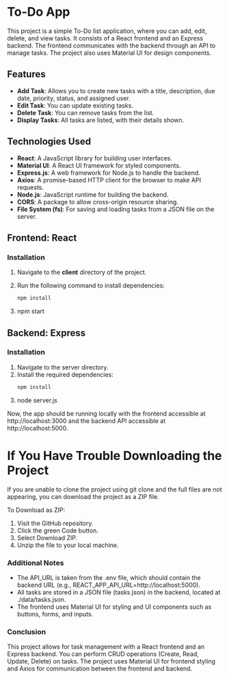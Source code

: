 # To-Do App

This project is a simple To-Do list application, where you can add, edit, delete, and view tasks. It consists of a React frontend and an Express backend. The frontend communicates with the backend through an API to manage tasks. The project also uses Material UI for design components.

## Features

- **Add Task**: Allows you to create new tasks with a title, description, due date, priority, status, and assigned user.
- **Edit Task**: You can update existing tasks.
- **Delete Task**: You can remove tasks from the list.
- **Display Tasks**: All tasks are listed, with their details shown.
  
## Technologies Used

- **React**: A JavaScript library for building user interfaces.
- **Material UI**: A React UI framework for styled components.
- **Express.js**: A web framework for Node.js to handle the backend.
- **Axios**: A promise-based HTTP client for the browser to make API requests.
- **Node.js**: JavaScript runtime for building the backend.
- **CORS**: A package to allow cross-origin resource sharing.
- **File System (fs)**: For saving and loading tasks from a JSON file on the server.

## Frontend: React

### Installation

1. Navigate to the **client** directory of the project.
2. Run the following command to install dependencies:

   ```bash
   npm install
3. npm start
## Backend: Express

### Installation
1. Navigate to the server directory.
2. Install the required dependencies:
    ```bash
   npm install
3. node server.js
   
   
Now, the app should be running locally with the frontend accessible at http://localhost:3000 and the backend API accessible at http://localhost:5000.

# If You Have Trouble Downloading the Project
If you are unable to clone the project using git clone and the full files are not appearing, you can download the project as a ZIP file.

To Download as ZIP:
1. Visit the GitHub repository.
2. Click the green Code button.
3. Select Download ZIP.
4. Unzip the file to your local machine.

### Additional Notes
- The API_URL is taken from the .env file, which should contain the backend URL (e.g., REACT_APP_API_URL=http://localhost:5000).
- All tasks are stored in a JSON file (tasks.json) in the backend, located at ./data/tasks.json.
- The frontend uses Material UI for styling and UI components such as buttons, forms, and inputs.

### Conclusion
This project allows for task management with a React frontend and an Express backend.
You can perform CRUD operations (Create, Read, Update, Delete) on tasks.
The project uses Material UI for frontend styling and Axios for communication between the frontend and backend.


